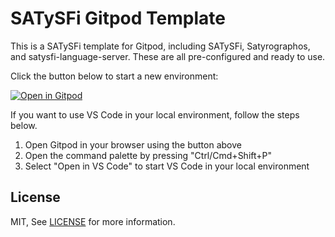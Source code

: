 # SATySFi Gitpod Template

This is a SATySFi template for Gitpod, including SATySFi, Satyrographos, and satysfi-language-server. These are all pre-configured and ready to use. 

Click the button below to start a new environment:

[![Open in Gitpod](https://gitpod.io/button/open-in-gitpod.svg)](https://gitpod.io/#https://github.com/pickoba/satysfi-gitpod-template/blob/main/document.saty)

If you want to use VS Code in your local environment, follow the steps below.

1. Open Gitpod in your browser using the button above
2. Open the command palette by pressing "Ctrl/Cmd+Shift+P"
3. Select "Open in VS Code" to start VS Code in your local environment

## License

MIT, See [LICENSE](./LICENSE) for more information.
